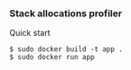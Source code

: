 ### Stack allocations profiler

Quick start

    $ sudo docker build -t app .
    $ sudo docker run app
    